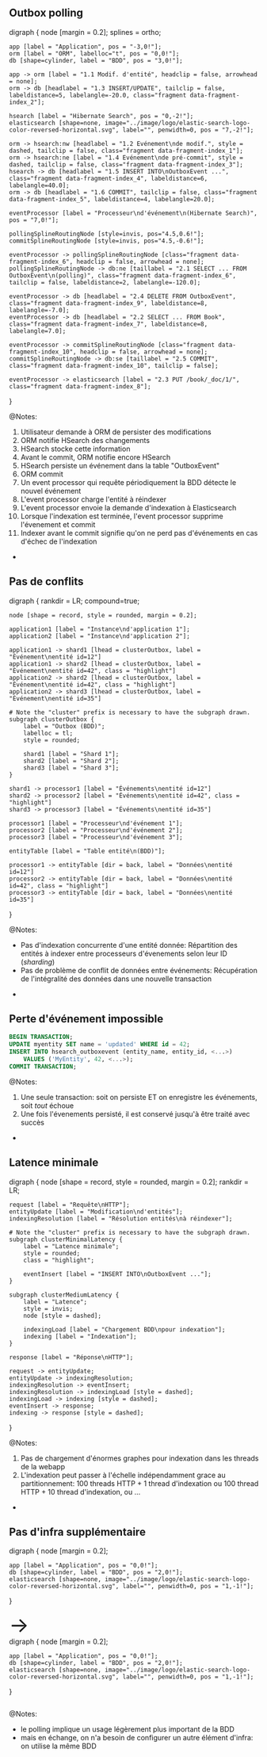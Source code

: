 <!-- .element: class="nested-fragments-highlight-current" -->

## Outbox polling

<div class="viz" data-viz-engine="neato" data-width="900"
    data-viz-images="../image/logo/elastic-search-logo-color-reversed-horizontal.svg,200px,100px">
digraph {
    node [margin = 0.2];
    splines = ortho;

	app [label = "Application", pos = "-3,0!"];
	orm [label = "ORM", labelloc="t", pos = "0,0!"];
	db [shape=cylinder, label = "BDD", pos = "3,0!"];

	app -> orm [label = "1.1 Modif. d'entité", headclip = false, arrowhead = none];
	orm -> db [headlabel = "1.3 INSERT/UPDATE", tailclip = false, labeldistance=5, labelangle=-20.0, class="fragment data-fragment-index_2"];

	hsearch [label = "Hibernate Search", pos = "0,-2!"];
    elasticsearch [shape=none, image="../image/logo/elastic-search-logo-color-reversed-horizontal.svg", label="", penwidth=0, pos = "7,-2!"];

	orm -> hsearch:nw [headlabel = "1.2 Evénement\nde modif.", style = dashed, tailclip = false, class="fragment data-fragment-index_1"];
	orm -> hsearch:ne [label = "1.4 Evénement\nde pré-commit", style = dashed, tailclip = false, class="fragment data-fragment-index_3"];
	hsearch -> db [headlabel = "1.5 INSERT INTO\nOutboxEvent ...", class="fragment data-fragment-index_4", labeldistance=6, labelangle=40.0];
	orm -> db [headlabel = "1.6 COMMIT", tailclip = false, class="fragment data-fragment-index_5", labeldistance=4, labelangle=20.0];

	eventProcessor [label = "Processeur\nd'événement\n(Hibernate Search)", pos = "7,0!"];

    pollingSplineRoutingNode [style=invis, pos="4.5,0.6!"];
    commitSplineRoutingNode [style=invis, pos="4.5,-0.6!"];

	eventProcessor -> pollingSplineRoutingNode [class="fragment data-fragment-index_6", headclip = false, arrowhead = none];
    pollingSplineRoutingNode -> db:ne [taillabel = "2.1 SELECT ... FROM OutboxEvent\n(polling)", class="fragment data-fragment-index_6", tailclip = false, labeldistance=2, labelangle=-120.0];

	eventProcessor -> db [headlabel = "2.4 DELETE FROM OutboxEvent", class="fragment data-fragment-index_9", labeldistance=8, labelangle=-7.0];
	eventProcessor -> db [headlabel = "2.2 SELECT ... FROM Book", class="fragment data-fragment-index_7", labeldistance=8, labelangle=7.0];

	eventProcessor -> commitSplineRoutingNode [class="fragment data-fragment-index_10", headclip = false, arrowhead = none];
    commitSplineRoutingNode -> db:se [taillabel = "2.5 COMMIT", class="fragment data-fragment-index_10", tailclip = false];

	eventProcessor -> elasticsearch [label = "2.3 PUT /book/_doc/1/", class="fragment data-fragment-index_8"];
}
</div>

@Notes:

1. Utilisateur demande à ORM de persister des modifications
1. ORM notifie HSearch des changements
1. HSearch stocke cette information
1. Avant le commit, ORM notifie encore HSearch
1. HSearch persiste un événement dans la table "OutboxEvent"
1. ORM commit 
1. Un event processor qui requête périodiquement la BDD détecte le nouvel événement
1. L'event processor charge l'entité à réindexer
1. L'event processor envoie la demande d'indexation à Elasticsearch
1. Lorsque l'indexation est terminée, l'event processor supprime l'évenement et commit
1. Indexer avant le commit signifie qu'on ne perd pas d'événements en cas d'échec de l'indexation

-

## Pas de conflits

<div class="viz" data-width="900">
digraph {
	rankdir = LR;
    compound=true;

    node [shape = record, style = rounded, margin = 0.2];

    application1 [label = "Instance\nd'application 1"];
    application2 [label = "Instance\nd'application 2"];

    application1 -> shard1 [lhead = clusterOutbox, label = "Événement\nentité id=12"]
    application1 -> shard2 [lhead = clusterOutbox, label = "Événement\nentité id=42", class = "highlight"]
    application2 -> shard2 [lhead = clusterOutbox, label = "Événement\nentité id=42", class = "highlight"]
    application2 -> shard3 [lhead = clusterOutbox, label = "Événement\nentité id=35"]

    # Note the "cluster" prefix is necessary to have the subgraph drawn.
	subgraph clusterOutbox {
        label = "Outbox (BDD)";
        labelloc = tl;
        style = rounded;

		shard1 [label = "Shard 1"];
		shard2 [label = "Shard 2"];
		shard3 [label = "Shard 3"];
	}

    shard1 -> processor1 [label = "Événements\nentité id=12"]
    shard2 -> processor2 [label = "Événements\nentité id=42", class = "highlight"]
    shard3 -> processor3 [label = "Événements\nentité id=35"]

    processor1 [label = "Processeur\nd'événement 1"];
    processor2 [label = "Processeur\nd'événement 2"];
    processor3 [label = "Processeur\nd'événement 3"];

    entityTable [label = "Table entité\n(BDD)"];

    processor1 -> entityTable [dir = back, label = "Données\nentité id=12"]
    processor2 -> entityTable [dir = back, label = "Données\nentité id=42", class = "highlight"]
    processor3 -> entityTable [dir = back, label = "Données\nentité id=35"]
}
</div>

@Notes:

* Pas d'indexation concurrente d'une entité donnée:
  Répartition des entités à indexer entre processeurs d'évenements selon leur ID (*sharding*)
* Pas de problème de conflit de données entre événements:
  Récupération de l'intégralité des données dans une nouvelle transaction

-

## Perte d'événement impossible

```sql
BEGIN TRANSACTION;
UPDATE myentity SET name = 'updated' WHERE id = 42;
INSERT INTO hsearch_outboxevent (entity_name, entity_id, <...>)
    VALUES ('MyEntity', 42, <...>);
COMMIT TRANSACTION;
```

@Notes:

1. Une seule transaction: soit on persiste ET on enregistre les événements, soit _tout_ échoue
2. Une fois l'évenements persisté, il est conservé jusqu'à être traité avec succès

-

## Latence minimale

<div class="viz" data-width="900">
digraph {
    node [shape = record, style = rounded, margin = 0.2];
	rankdir = LR;

    request [label = "Requête\nHTTP"];
    entityUpdate [label = "Modification\nd'entités"];
    indexingResolution [label = "Résolution entités\nà réindexer"];

    # Note the "cluster" prefix is necessary to have the subgraph drawn.
    subgraph clusterMinimalLatency {
        label = "Latence minimale";
        style = rounded;
        class = "highlight";

        eventInsert [label = "INSERT INTO\nOutboxEvent ..."];
    }

    subgraph clusterMediumLatency {
        label = "Latence";
        style = invis;
        node [style = dashed];

        indexingLoad [label = "Chargement BDD\npour indexation"];
        indexing [label = "Indexation"];
    }

    response [label = "Réponse\nHTTP"];

    request -> entityUpdate;
    entityUpdate -> indexingResolution;
    indexingResolution -> eventInsert;
    indexingResolution -> indexingLoad [style = dashed];
    indexingLoad -> indexing [style = dashed];
    eventInsert -> response;
    indexing -> response [style = dashed];
}
</div>

@Notes:

1. Pas de chargement d'énormes graphes pour indexation dans les threads de la webapp
2. L'indexation peut passer à l'échelle indépendamment grace au partitionnement:
   100 threads HTTP + 1 thread d'indexation ou 100 thread HTTP + 10 thread d'indexation, ou ...

-

<!-- .element: class="grid" -->
## Pas d'infra supplémentaire

<div class="column">
<div class="viz" data-viz-engine="neato" data-viz-images="../image/logo/elastic-search-logo-color-reversed-horizontal.svg,200px,100px">
digraph {
	node [margin = 0.2];

	app [label = "Application", pos = "0,0!"];
	db [shape=cylinder, label = "BDD", pos = "2,0!"];
    elasticsearch [shape=none, image="../image/logo/elastic-search-logo-color-reversed-horizontal.svg", label="", penwidth=0, pos = "1,-1!"];
}
</div>
</div>

<div class="column" style="font-size: 3em;">
&rarr;
</div>

<div class="column">
<div class="viz" data-viz-engine="neato" data-viz-images="../image/logo/elastic-search-logo-color-reversed-horizontal.svg,200px,100px">
digraph {
	node [margin = 0.2];

	app [label = "Application", pos = "0,0!"];
	db [shape=cylinder, label = "BDD", pos = "2,0!"];
    elasticsearch [shape=none, image="../image/logo/elastic-search-logo-color-reversed-horizontal.svg", label="", penwidth=0, pos = "1,-1!"];
}
</div>
</div>

@Notes:

* le polling implique un usage légèrement plus important de la BDD
* mais en échange, on n'a besoin de configurer un autre élément d'infra: on utilise la même BDD
